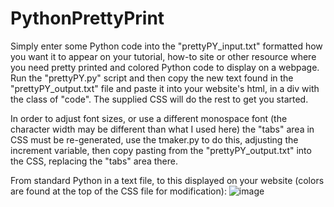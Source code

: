 # PythonPrettyPrint

Simply enter some Python code into the "prettyPY_input.txt" formatted how you want it to appear on your tutorial, how-to site or other resource where you need pretty printed and colored Python code to display on a webpage. Run the "prettyPY.py" script and then copy the new text found in the "prettyPY_output.txt" file and paste it into your website's html, in a div with the class of "code". The supplied CSS will do the rest to get you started.

In order to adjust font sizes, or use a different monospace font (the character width may be different than what I used here) the "tabs" area in CSS must be re-generated, use the tmaker.py to do this, adjusting the increment variable, then copy pasting from the "prettyPY_output.txt" into the CSS, replacing the "tabs" area there.

From standard Python in a text file, to this displayed on your website (colors are found at the top of the CSS file for modification): 
![image](https://user-images.githubusercontent.com/91503026/135205842-07446675-e912-477a-b1a4-90030e86c506.png)
